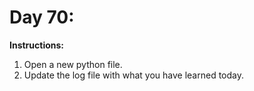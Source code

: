 # Day 70: 
**Instructions:** 
1. Open a new python file.
2. Update the log file with what you have learned today.
